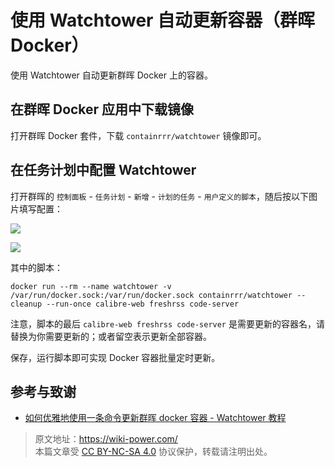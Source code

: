 # 使用 Watchtower 自动更新容器（群晖 Docker）

使用 Watchtower 自动更新群晖 Docker 上的容器。

## 在群晖 Docker 应用中下载镜像

打开群晖 Docker 套件，下载 `containrrr/watchtower` 镜像即可。

## 在任务计划中配置 Watchtower

打开群晖的 `控制面板` - `任务计划` - `新增` - `计划的任务` - `用户定义的脚本`，随后按以下图片填写配置：

![](https://f004.backblazeb2.com/file/wiki-media/img/202301092319956.png)

![](https://f004.backblazeb2.com/file/wiki-media/img/202301092321592.png)

其中的脚本：

```shell
docker run --rm --name watchtower -v /var/run/docker.sock:/var/run/docker.sock containrrr/watchtower --cleanup --run-once calibre-web freshrss code-server
```

注意，脚本的最后 `calibre-web freshrss code-server` 是需要更新的容器名，请替换为你需要更新的；或者留空表示更新全部容器。

保存，运行脚本即可实现 Docker 容器批量定时更新。

## 参考与致谢

- [如何优雅地使用一条命令更新群晖 docker 容器 - Watchtower 教程](https://post.smzdm.com/p/awzggnqp/)

> 原文地址：<https://wiki-power.com/>  
> 本篇文章受 [CC BY-NC-SA 4.0](https://creativecommons.org/licenses/by/4.0/deed.zh) 协议保护，转载请注明出处。
